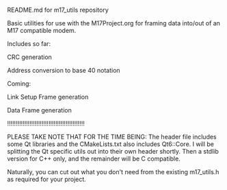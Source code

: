 README.md for m17_utils repository

Basic utilities for use with the M17Project.org for framing
data into/out of an M17 compatible modem.

Includes so far:

CRC generation

Address conversion to base 40 notation

Coming:

Link Setup Frame generation

Data Frame generation

!!!!!!!!!!!!!!!!!!!!!!!!!!!!!!!!!!!!!!!!!!!!!

PLEASE TAKE NOTE THAT FOR THE TIME BEING:
The header file includes some Qt libraries and
the CMakeLists.txt also includes Qt6::Core.  I will be 
splitting the Qt specific utils out into their own header
shortly.  Then a stdlib version for C++ only, and the 
remainder will be C compatible.

Naturally, you can cut out what you don't need from 
the existing m17_utils.h as required for your project.
